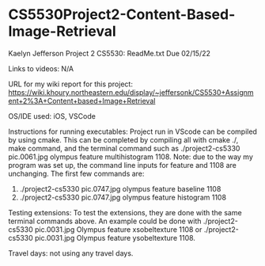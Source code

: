 # CS5530Project2-Content-Based-Image-Retrieval

Kaelyn Jefferson
Project 2 CS5530: ReadMe.txt
Due 02/15/22


Links to videos: N/A

URL for my wiki report for this project: https://wiki.khoury.northeastern.edu/display/~jeffersonk/CS5530+Assignment+2%3A+Content+based+Image+Retrieval

OS/IDE used: iOS, VSCode

Instructions for running executables: Project run in VScode can be compiled by using cmake. This can be completed by compiling all with cmake ./, make command, and the terminal command such as ./project2-cs5330 pic.0061.jpg olympus feature multihistogram 1108. Note: due to the way my program was set up, the command line inputs for feature and 1108 are unchanging. The first few commands are:
1.  ./project2-cs5330 pic.0747.jpg olympus feature baseline 1108
2. ./project2-cs5330 pic.0747.jpg olympus feature histogram 1108


Testing extensions: To test the extensions, they are done with the same terminal commands above. An example could be done with ./project2-cs5330 pic.0031.jpg Olympus feature xsobeltexture 1108 or ./project2-cs5330 pic.0031.jpg Olympus feature ysobeltexture 1108.


Travel days: not using any travel days.
